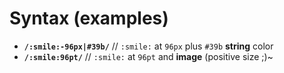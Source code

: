# Syntax (examples)
* **`/:smile:-96px|#39b/`** // `:smile:` at `96px` plus `#39b` **string** color
* **`/:smile:96pt/`** // `:smile:` at `96pt` and **image** (positive size ;)~

